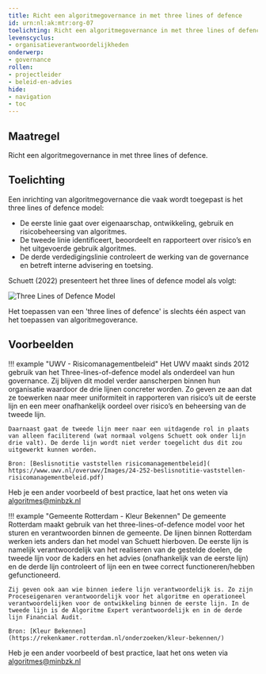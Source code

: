 ```yaml
---
title: Richt een algoritmegovernance in met three lines of defence
id: urn:nl:ak:mtr:org-07
toelichting: Richt een algoritmegovernance in met three lines of defence
levenscyclus:
- organisatieverantwoordelijkheden
onderwerp:
- governance
rollen:
- projectleider
- beleid-en-advies
hide:
- navigation
- toc
---
```


## Maatregel

Richt een algoritmegovernance in met three lines of defence.

## Toelichting

Een inrichting van algoritmegovernance die vaak wordt toegepast is het three lines of defence model:

- De eerste linie gaat over eigenaarschap, ontwikkeling, gebruik en risicobeheersing van algoritmes.
- De tweede linie identificeert, beoordeelt en rapporteert over risico’s en het uitgevoerde gebruik algoritmes.
- De derde verdedigingslinie controleert de werking van de governance en betreft interne advisering en toetsing. 

Schuett (2022) presenteert het three lines of defence model als volgt:

![Three Lines of Defence Model](https://github.com/user-attachments/assets/4974f07d-9810-44e0-a0bb-56f1b1061732)

Het toepassen van een 'three lines of defence' is slechts één aspect van het toepassen van algoritmegoverance. 

## Voorbeelden
!!! example "UWV - Risicomanagementbeleid"
	Het UWV maakt sinds 2012 gebruik van het Three-lines-of-defence model als onderdeel van hun governance. Zij blijven dit model verder aanscherpen binnen hun organisatie waardoor de drie lijnen concreter worden. Zo geven ze aan dat ze toewerken naar meer uniformiteit in rapporteren van risico’s uit de eerste lijn en een meer onafhankelijk oordeel over risico’s en beheersing van de tweede lijn.
	
	Daarnaast gaat de tweede lijn meer naar een uitdagende rol in plaats van alleen faciliterend (wat normaal volgens Schuett ook onder lijn drie valt). De derde lijn wordt niet verder toegelicht dus dit zou uitgewerkt kunnen worden.
 	
	Bron: [Beslisnotitie vaststellen risicomanagementbeleid]( https://www.uwv.nl/overuwv/Images/24-252-beslisnotitie-vaststellen-risicomanagementbeleid.pdf)

Heb je een ander voorbeeld of best practice, laat het ons weten via [algoritmes@minbzk.nl](mailto:algoritmes@minbzk.nl) 

!!! example "Gemeente Rotterdam - Kleur Bekennen"
	De gemeente Rotterdam maakt gebruik van het three-lines-of-defence model voor het sturen en verantwoorden binnen de gemeente. De lijnen binnen Rotterdam werken iets anders dan het model van Schuett hierboven. De eerste lijn is namelijk verantwoordelijk van het realiseren van de gestelde doelen, de tweede lijn voor de kaders en het advies (onafhankelijk van de eerste lijn) en de derde lijn controleert of lijn een en twee correct functioneren/hebben gefunctioneerd. 
 
	Zij geven ook aan wie binnen iedere lijn verantwoordelijk is. Zo zijn Proceseigenaren verantwoordelijk voor het algoritme en operationeel verantwoordelijken voor de ontwikkeling binnen de eerste lijn. In de tweede lijn is de Algoritme Expert verantwoordelijk en in de derde lijn Financial Audit.
 	
	Bron: [Kleur Bekennen](https://rekenkamer.rotterdam.nl/onderzoeken/kleur-bekennen/)

Heb je een ander voorbeeld of best practice, laat het ons weten via [algoritmes@minbzk.nl](mailto:algoritmes@minbzk.nl) 


